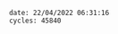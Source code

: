 

                date: 22/04/2022 06:31:16
                cycles: 45840

                         